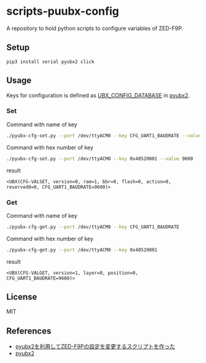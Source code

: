 # scripts-puubx-config

A repository to hold python scripts to configure variables of ZED-F9P.

## Setup

```
pip3 install serial pyubx2 click
```

## Usage

Keys for configuration is defined as [UBX_CONFIG_DATABASE](https://github.com/semuconsulting/pyubx2/blob/b55d97c5c4f7f0d4547b24074efd4caead090e60/src/pyubx2/ubxtypes_configdb.py#L69) in [pyubx2](https://github.com/semuconsulting/pyubx2).

### Set

Command with name of key
```sh
./pyubx-cfg-set.py --port /dev/ttyACM0 --key CFG_UART1_BAUDRATE --value 9600
```

Command with hex number of key
```sh
./pyubx-cfg-set.py --port /dev/ttyACM0 --key 0x40520001 --value 9600
```

result
```
<UBX(CFG-VALSET, version=0, ram=1, bbr=0, flash=0, action=0, reserved0=0, CFG_UART1_BAUDRATE=9600)>
```

### Get

Command with name of key
```sh
./pyubx-cfg-get.py --port /dev/ttyACM0 --key CFG_UART1_BAUDRATE
```

Command with hex number of key
```sh
./pyubx-cfg-get.py --port /dev/ttyACM0 --key 0x40520001
```

result
```
<UBX(CFG-VALGET, version=1, layer=0, position=0, CFG_UART1_BAUDRATE=9600)>
```

## License

MIT

## References

- [pyubx2を利用してZED-F9Pの設定を変更するスクリプトを作った](https://asukiaaa.blogspot.com/2024/02/config-command-for-zed-f9p-with-using-pyubx2.html)
- [pyubx2](https://github.com/semuconsulting/pyubx2)

